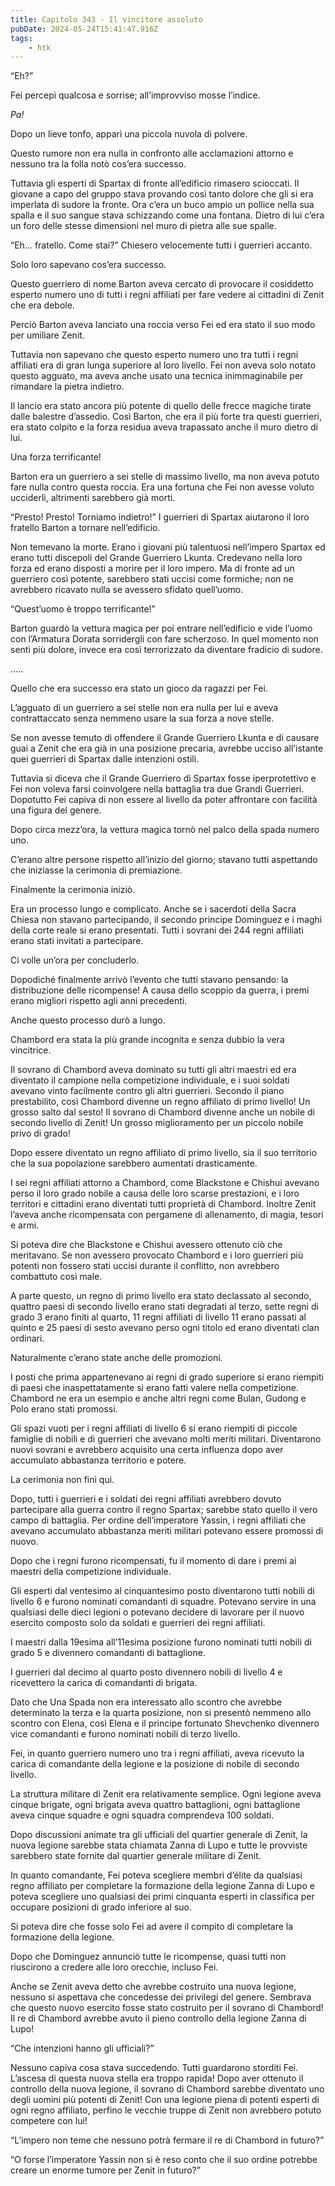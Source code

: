 ```yaml
---
title: Capitolo 343 - Il vincitore assoluto
pubDate: 2024-05-24T15:41:47.916Z
tags:
    - htk
---
```


“Eh?”

Fei percepì qualcosa e sorrise; all’improvviso mosse l’indice.

<em>Pa!</em>

Dopo un lieve tonfo, apparì una piccola nuvola di polvere.

Questo rumore non era nulla in confronto alle acclamazioni attorno e nessuno tra la folla notò cos’era successo.

Tuttavia gli esperti di Spartax di fronte all’edificio rimasero scioccati. Il giovane a capo del gruppo stava provando così tanto dolore che gli si era imperlata di sudore la fronte. Ora c’era un buco ampio un pollice nella sua spalla e il suo sangue stava schizzando come una fontana. Dietro di lui c’era un foro delle stesse dimensioni nel muro di pietra alle sue spalle.

“Eh… fratello. Come stai?” Chiesero velocemente tutti i guerrieri accanto.

Solo loro sapevano cos’era successo.

Questo guerriero di nome Barton aveva cercato di provocare il cosiddetto esperto numero uno di tutti i regni affiliati per fare vedere ai cittadini di Zenit che era debole.

Perciò Barton aveva lanciato una roccia verso Fei ed era stato il suo modo per umiliare Zenit.

Tuttavia non sapevano che questo esperto numero uno tra tutti i regni affiliati era di gran lunga superiore al loro livello. Fei non aveva solo notato questo agguato, ma aveva anche usato una tecnica inimmaginabile per rimandare la pietra indietro.

Il lancio era stato ancora più potente di quello delle frecce magiche tirate dalle balestre d’assedio. Così Barton, che era il più forte tra questi guerrieri, era stato colpito e la forza residua aveva trapassato anche il muro dietro di lui.

Una forza terrificante!

Barton era un guerriero a sei stelle di massimo livello, ma non aveva potuto fare nulla contro questa roccia. Era una fortuna che Fei non avesse voluto ucciderli, altrimenti sarebbero già morti.

“Presto! Presto! Torniamo indietro!” I guerrieri di Spartax aiutarono il loro fratello Barton a tornare nell’edificio.

Non temevano la morte. Erano i giovani più talentuosi nell’impero Spartax ed erano tutti discepoli del Grande Guerriero Lkunta. Credevano nella loro forza ed erano disposti a morire per il loro impero. Ma di fronte ad un guerriero così potente, sarebbero stati uccisi come formiche; non ne avrebbero ricavato nulla se avessero sfidato quell’uomo.

“Quest’uomo è troppo terrificante!”

Barton guardò la vettura magica per poi entrare nell’edificio e vide l’uomo con l’Armatura Dorata sorridergli con fare scherzoso. In quel momento non sentì più dolore, invece era così terrorizzato da diventare fradicio di sudore.

…..

Quello che era successo era stato un gioco da ragazzi per Fei.

L’agguato di un guerriero a sei stelle non era nulla per lui e aveva contrattaccato senza nemmeno usare la sua forza a nove stelle.

Se non avesse temuto di offendere il Grande Guerriero Lkunta e di causare guai a Zenit che era già in una posizione precaria, avrebbe ucciso all’istante quei guerrieri di Spartax dalle intenzioni ostili.

Tuttavia si diceva che il Grande Guerriero di Spartax fosse iperprotettivo e Fei non voleva farsi coinvolgere nella battaglia tra due Grandi Guerrieri. Dopotutto Fei capiva di non essere al livello da poter affrontare con facilità una figura del genere.

Dopo circa mezz’ora, la vettura magica tornò nel palco della spada numero uno.

C’erano altre persone rispetto all’inizio del giorno; stavano tutti aspettando che iniziasse la cerimonia di premiazione.

Finalmente la cerimonia iniziò.

Era un processo lungo e complicato. Anche se i sacerdoti della Sacra Chiesa non stavano partecipando, il secondo principe Dominguez e i maghi della corte reale si erano presentati. Tutti i sovrani dei 244 regni affiliati erano stati invitati a partecipare.

Ci volle un’ora per concluderlo.

Dopodiché finalmente arrivò l’evento che tutti stavano pensando: la distribuzione delle ricompense! A causa dello scoppio da guerra, i premi erano migliori rispetto agli anni precedenti.

Anche questo processo durò a lungo.

Chambord era stata la più grande incognita e senza dubbio la vera vincitrice.

Il sovrano di Chambord aveva dominato su tutti gli altri maestri ed era diventato il campione nella competizione individuale, e i suoi soldati avevano vinto facilmente contro gli altri guerrieri. Secondo il piano prestabilito, così Chambord divenne un regno affiliato di primo livello! Un grosso salto dal sesto! Il sovrano di Chambord divenne anche un nobile di secondo livello di Zenit! Un grosso miglioramento per un piccolo nobile privo di grado!

Dopo essere diventato un regno affiliato di primo livello, sia il suo territorio che la sua popolazione sarebbero aumentati drasticamente.

I sei regni affiliati attorno a Chambord, come Blackstone e Chishui avevano perso il loro grado nobile a causa delle loro scarse prestazioni, e i loro territori e cittadini erano diventati tutti proprietà di Chambord. Inoltre Zenit l’aveva anche ricompensata con pergamene di allenamento, di magia, tesori e armi.

Si poteva dire che Blackstone e Chishui avessero ottenuto ciò che meritavano. Se non avessero provocato Chambord e i loro guerrieri più potenti non fossero stati uccisi durante il conflitto, non avrebbero combattuto così male.

A parte questo, un regno di primo livello era stato declassato al secondo, quattro paesi di secondo livello erano stati degradati al terzo, sette regni di grado 3 erano finiti al quarto, 11 regni affiliati di livello 11 erano passati al quinto e 25 paesi di sesto avevano perso ogni titolo ed erano diventati clan ordinari.

Naturalmente c’erano state anche delle promozioni.

I posti che prima appartenevano ai regni di grado superiore si erano riempiti di paesi che inaspettatamente si erano fatti valere nella competizione. Chambord ne era un esempio e anche altri regni come Bulan, Gudong e Polo erano stati promossi.

Gli spazi vuoti per i regni affiliati di livello 6 si erano riempiti di piccole famiglie di nobili e di guerrieri che avevano molti meriti militari. Diventarono nuovi sovrani e avrebbero acquisito una certa influenza dopo aver accumulato abbastanza territorio e potere.

La cerimonia non finì qui.

Dopo, tutti i guerrieri e i soldati dei regni affiliati avrebbero dovuto partecipare alla guerra contro il regno Spartax; sarebbe stato quello il vero campo di battaglia. Per ordine dell’imperatore Yassin, i regni affiliati che avevano accumulato abbastanza meriti militari potevano essere promossi di nuovo.

Dopo che i regni furono ricompensati, fu il momento di dare i premi ai maestri della competizione individuale.

Gli esperti dal ventesimo al cinquantesimo posto diventarono tutti nobili di livello 6 e furono nominati comandanti di squadre. Potevano servire in una qualsiasi delle dieci legioni o potevano decidere di lavorare per il nuovo esercito composto solo da soldati e guerrieri dei regni affiliati.

I maestri dalla 19esima all’11esima posizione furono nominati tutti nobili di grado 5 e divennero comandanti di battaglione.

I guerrieri dal decimo al quarto posto divennero nobili di livello 4 e ricevettero la carica di comandanti di brigata.

Dato che Una Spada non era interessato allo scontro che avrebbe determinato la terza e la quarta posizione, non si presentò nemmeno allo scontro con Elena, così Elena e il principe fortunato Shevchenko divennero vice comandanti e furono nominati nobili di terzo livello.

Fei, in quanto guerriero numero uno tra i regni affiliati, aveva ricevuto la carica di comandante della legione e la posizione di nobile di secondo livello.

La struttura militare di Zenit era relativamente semplice. Ogni legione aveva cinque brigate, ogni brigata aveva quattro battaglioni, ogni battaglione aveva cinque squadre e ogni squadra comprendeva 100 soldati.

Dopo discussioni animate tra gli ufficiali del quartier generale di Zenit, la nuova legione sarebbe stata chiamata Zanna di Lupo e tutte le provviste sarebbero state fornite dal quartier generale militare di Zenit.

In quanto comandante, Fei poteva scegliere membri d’élite da qualsiasi regno affiliato per completare la formazione della legione Zanna di Lupo e poteva scegliere uno qualsiasi dei primi cinquanta esperti in classifica per occupare posizioni di grado inferiore al suo.

Si poteva dire che fosse solo Fei ad avere il compito di completare la formazione della legione.

Dopo che Dominguez annunciò tutte le ricompense, quasi tutti non riuscirono a credere alle loro orecchie, incluso Fei.

Anche se Zenit aveva detto che avrebbe costruito una nuova legione, nessuno si aspettava che concedesse dei privilegi del genere. Sembrava che questo nuovo esercito fosse stato costruito per il sovrano di Chambord! Il re di Chambord avrebbe avuto il pieno controllo della legione Zanna di Lupo!

“Che intenzioni hanno gli ufficiali?”

Nessuno capiva cosa stava succedendo. Tutti guardarono storditi Fei. L’ascesa di questa nuova stella era troppo rapida! Dopo aver ottenuto il controllo della nuova legione, il sovrano di Chambord sarebbe diventato uno degli uomini più potenti di Zenit! Con una legione piena di potenti esperti di ogni regno affiliato, perfino le vecchie truppe di Zenit non avrebbero potuto competere con lui!

“L’impero non teme che nessuno potrà fermare il re di Chambord in futuro?”

“O forse l’imperatore Yassin non si è reso conto che il suo ordine potrebbe creare un enorme tumore per Zenit in futuro?”



